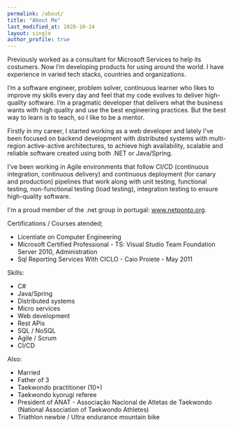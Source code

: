 ```yaml
---
permalink: /about/
title: "About Me"
last_modified_at: 2020-10-24
layout: single
author_profile: true
---
```


Previously worked as a consultant for Microsoft Services to help its costumers. Now I’m developing products for using around the world. I have experience in varied tech stacks, countries and organizations.

I’m a software engineer, problem solver, continuous learner who likes to improve my skills every day and feel that my code evolves to deliver high-quality software. I’m a pragmatic developer that delivers what the business wants with high quality and use the best engineering practices. But the best way to learn is to teach, so I like to be a mentor.

Firstly in my career, I started working as a web developer and lately I’ve been focused on backend development with distributed systems with multi-region active-active architectures, to achieve high availability, scalable and reliable software created using both .NET or Java/Spring.

I’ve been working in Agile environments that follow CI/CD (continuous integration, continuous delivery) and continuous deployment (for canary and production) pipelines that work along with unit testing, functional testing, non-functional testing (load testing), integration testing to ensure high-quality software.

I'm a proud member of the .net group in portugal: www.netponto.org.

Certifications / Courses atended;

- Licentiate on Computer Engineering
- Microsoft Certified Professional - TS: Visual Studio Team Foundation Server 2010, Administration
- Sql Reporting Services With CICLO - Caio Proiete - May 2011

Skills:
- C#
- Java/Spring
- Distributed systems
- Micro services
- Web development
- Rest APis
- SQL / NoSQL
- Agile / Scrum
- CI/CD

Also:

- Married
- Father of 3
- Taekwondo practitioner (10+)
- Taekwondo kyorugi referee
- President of ANAT - Associação Nacional de Atletas de Taekwondo (National Association of Taekwondo Athletes)
- Triathlon newbie / Ultra endurance mountain bike